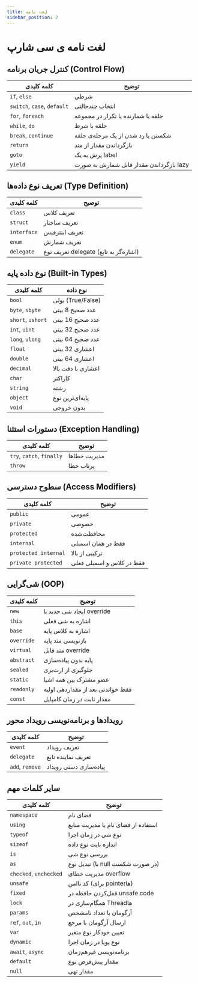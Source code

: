 ```yaml
---
title: لغت نامه
sidebar_position: 2
---
```



# لغت نامه ی سی شارپ

## کنترل جریان برنامه (Control Flow)

| کلمه کلیدی                  | توضیح                                    |
| --------------------------- | ---------------------------------------- |
| `if`, `else`                | شرطی                                     |
| `switch`, `case`, `default` | انتخاب چندحالتی                          |
| `for`, `foreach`            | حلقه با شمارنده یا تکرار در مجموعه       |
| `while`, `do`               | حلقه با شرط                              |
| `break`, `continue`         | شکستن یا رد شدن از یک مرحله‌ی حلقه       |
| `return`                    | بازگرداندن مقدار از متد                  |
| `goto`                      | پرش به یک label                          |
| `yield`                     | بازگرداندن مقدار قابل شمارش به صورت lazy |


## تعریف نوع داده‌ها (Type Definition)

| کلمه کلیدی  | توضیح                                 |
| ----------- | ------------------------------------- |
| `class`     | تعریف کلاس                            |
| `struct`    | تعریف ساختار                          |
| `interface` | تعریف اینترفیس                        |
| `enum`      | تعریف شمارش                           |
| `delegate`  | تعریف نوع delegate (اشاره‌گر به تابع) |


## نوع داده پایه (Built-in Types)

| کلمه کلیدی        | نوع داده           |
| ----------------- | ------------------ |
| `bool`            | بولی (True/False)  |
| `byte`, `sbyte`   | عدد صحیح 8 بیتی    |
| `short`, `ushort` | عدد صحیح 16 بیتی   |
| `int`, `uint`     | عدد صحیح 32 بیتی   |
| `long`, `ulong`   | عدد صحیح 64 بیتی   |
| `float`           | اعشاری 32 بیتی     |
| `double`          | اعشاری 64 بیتی     |
| `decimal`         | اعشاری با دقت بالا |
| `char`            | کاراکتر            |
| `string`          | رشته               |
| `object`          | پایه‌ای‌ترین نوع   |
| `void`            | بدون خروجی         |


## دستورات استثنا (Exception Handling)

| کلمه کلیدی                | توضیح        |
| ------------------------- | ------------ |
| `try`, `catch`, `finally` | مدیریت خطاها |
| `throw`                   | پرتاب خطا    |


## سطوح دسترسی (Access Modifiers)

| کلمه کلیدی           | توضیح                     |
| -------------------- | ------------------------- |
| `public`             | عمومی                     |
| `private`            | خصوصی                     |
| `protected`          | محافظت‌شده                |
| `internal`           | فقط در همان اسمبلی        |
| `protected internal` | ترکیبی از بالا            |
| `private protected`  | فقط در کلاس و اسمبلی فعلی |

## شی‌گرایی (OOP)

| کلمه کلیدی | توضیح                             |
| ---------- | --------------------------------- |
| `new`      | ایجاد شی جدید یا override         |
| `this`     | اشاره به شی فعلی                  |
| `base`     | اشاره به کلاس پایه                |
| `override` | بازنویسی متد پایه                 |
| `virtual`  | متد قابل override                 |
| `abstract` | پایه بدون پیاده‌سازی              |
| `sealed`   | جلوگیری از ارث‌بری                |
| `static`   | عضو مشترک بین همه اشیا            |
| `readonly` | فقط خواندنی بعد از مقداردهی اولیه |
| `const`    | مقدار ثابت در زمان کامپایل        |


##  رویدادها و برنامه‌نویسی رویداد محور

| کلمه کلیدی      | توضیح                  |
| --------------- | ---------------------- |
| `event`         | تعریف رویداد           |
| `delegate`      | تعریف نماینده تابع     |
| `add`, `remove` | پیاده‌سازی دستی رویداد |

## سایر کلمات مهم

| کلمه کلیدی             | توضیح                               |
| ---------------------- | ----------------------------------- |
| `namespace`            | فضای نام                            |
| `using`                | استفاده از فضای نام یا مدیریت منابع |
| `typeof`               | نوع شی در زمان اجرا                 |
| `sizeof`               | اندازه بایت نوع داده                |
| `is`                   | بررسی نوع شی                        |
| `as`                   | تبدیل نوع (با null در صورت شکست)    |
| `checked`, `unchecked` | مدیریت خطای overflow                |
| `unsafe`               | کد ناامن (برای pointerها)           |
| `fixed`                | قفل‌کردن حافظه در unsafe code       |
| `lock`                 | همگام‌سازی در Threadها              |
| `params`               | آرگومان با تعداد نامشخص             |
| `ref`, `out`, `in`     | ارسال آرگومان با مرجع               |
| `var`                  | تعیین خودکار نوع متغیر              |
| `dynamic`              | نوع پویا در زمان اجرا               |
| `await`, `async`       | برنامه‌نویسی غیرهم‌زمان             |
| `default`              | مقدار پیش‌فرض نوع                   |
| `null`                 | مقدار تهی                           |
